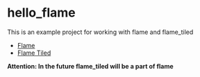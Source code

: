 # hello_flame

This is an example project for working with flame and flame_tiled

- [Flame](https://pub.dev/packages?q=flame)
- [Flame Tiled](https://pub.dev/packages/flame_tiled)

**Attention: In the future flame_tiled will be a part of flame**


